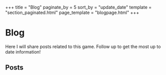 +++
title = "Blog"
paginate_by = 5
sort_by = "update_date"
template = "section_paginated.html"
page_template = "blogpage.html"
+++
# Blog
Here I will share posts related to this game. Follow up to get the most up to date information!

## Posts